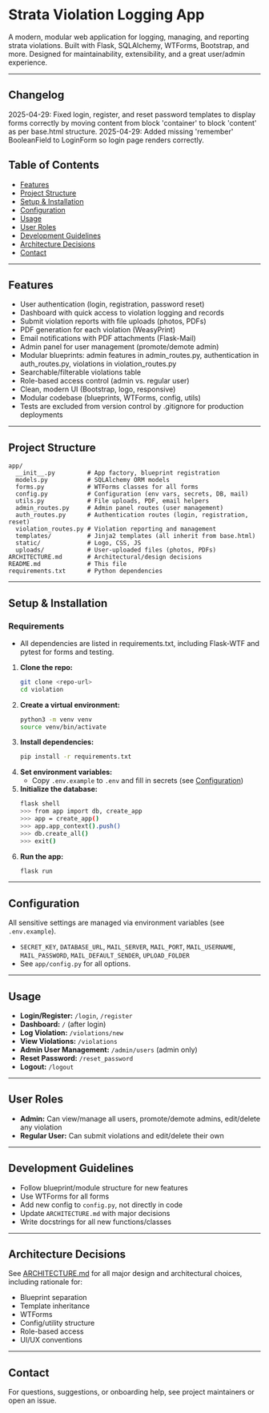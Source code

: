 # Strata Violation Logging App

A modern, modular web application for logging, managing, and reporting strata violations. Built with Flask, SQLAlchemy, WTForms, Bootstrap, and more. Designed for maintainability, extensibility, and a great user/admin experience.

---

## Changelog

2025-04-29: Fixed login, register, and reset password templates to display forms correctly by moving content from block 'container' to block 'content' as per base.html structure.
2025-04-29: Added missing 'remember' BooleanField to LoginForm so login page renders correctly.

## Table of Contents
- [Features](#features)
- [Project Structure](#project-structure)
- [Setup & Installation](#setup--installation)
- [Configuration](#configuration)
- [Usage](#usage)
- [User Roles](#user-roles)
- [Development Guidelines](#development-guidelines)
- [Architecture Decisions](#architecture-decisions)
- [Contact](#contact)

---

## Features
- User authentication (login, registration, password reset)
- Dashboard with quick access to violation logging and records
- Submit violation reports with file uploads (photos, PDFs)
- PDF generation for each violation (WeasyPrint)
- Email notifications with PDF attachments (Flask-Mail)
- Admin panel for user management (promote/demote admin)
- Modular blueprints: admin features in admin_routes.py, authentication in auth_routes.py, violations in violation_routes.py
- Searchable/filterable violations table
- Role-based access control (admin vs. regular user)
- Clean, modern UI (Bootstrap, logo, responsive)
- Modular codebase (blueprints, WTForms, config, utils)
- Tests are excluded from version control by .gitignore for production deployments

---

## Project Structure
```
app/
  __init__.py         # App factory, blueprint registration
  models.py           # SQLAlchemy ORM models
  forms.py            # WTForms classes for all forms
  config.py           # Configuration (env vars, secrets, DB, mail)
  utils.py            # File uploads, PDF, email helpers
  admin_routes.py     # Admin panel routes (user management)
  auth_routes.py      # Authentication routes (login, registration, reset)
  violation_routes.py # Violation reporting and management
  templates/          # Jinja2 templates (all inherit from base.html)
  static/             # Logo, CSS, JS
  uploads/            # User-uploaded files (photos, PDFs)
ARCHITECTURE.md       # Architectural/design decisions
README.md             # This file
requirements.txt      # Python dependencies
```

---

## Setup & Installation

### Requirements
- All dependencies are listed in requirements.txt, including Flask-WTF and pytest for forms and testing.
1. **Clone the repo:**
   ```bash
   git clone <repo-url>
   cd violation
   ```
2. **Create a virtual environment:**
   ```bash
   python3 -m venv venv
   source venv/bin/activate
   ```
3. **Install dependencies:**
   ```bash
   pip install -r requirements.txt
   ```
4. **Set environment variables:**
   - Copy `.env.example` to `.env` and fill in secrets (see [Configuration](#configuration))
5. **Initialize the database:**
   ```bash
   flask shell
   >>> from app import db, create_app
   >>> app = create_app()
   >>> app.app_context().push()
   >>> db.create_all()
   >>> exit()
   ```
6. **Run the app:**
   ```bash
   flask run
   ```

---

## Configuration
All sensitive settings are managed via environment variables (see `.env.example`).
- `SECRET_KEY`, `DATABASE_URL`, `MAIL_SERVER`, `MAIL_PORT`, `MAIL_USERNAME`, `MAIL_PASSWORD`, `MAIL_DEFAULT_SENDER`, `UPLOAD_FOLDER`
- See `app/config.py` for all options.

---

## Usage
- **Login/Register:** `/login`, `/register`
- **Dashboard:** `/` (after login)
- **Log Violation:** `/violations/new`
- **View Violations:** `/violations`
- **Admin User Management:** `/admin/users` (admin only)
- **Reset Password:** `/reset_password`
- **Logout:** `/logout`

---

## User Roles
- **Admin:** Can view/manage all users, promote/demote admins, edit/delete any violation
- **Regular User:** Can submit violations and edit/delete their own

---

## Development Guidelines
- Follow blueprint/module structure for new features
- Use WTForms for all forms
- Add new config to `config.py`, not directly in code
- Update `ARCHITECTURE.md` with major decisions
- Write docstrings for all new functions/classes

---

## Architecture Decisions
See [ARCHITECTURE.md](./ARCHITECTURE.md) for all major design and architectural choices, including rationale for:
- Blueprint separation
- Template inheritance
- WTForms
- Config/utility structure
- Role-based access
- UI/UX conventions

---

## Contact
For questions, suggestions, or onboarding help, see project maintainers or open an issue.
